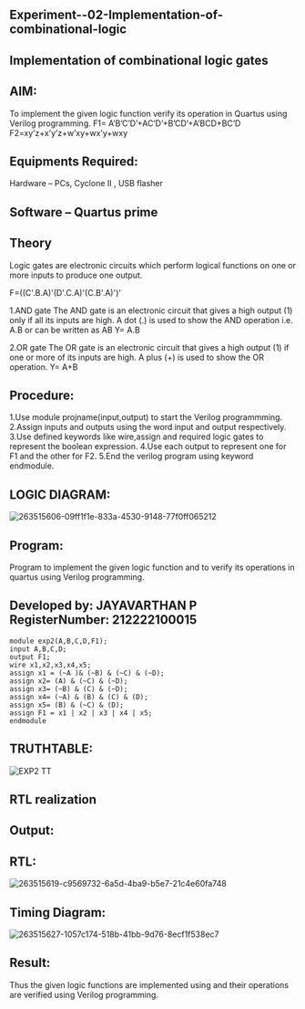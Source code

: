## Experiment--02-Implementation-of-combinational-logic
## Implementation of combinational logic gates

## AIM:
To implement the given logic function verify its operation in Quartus using Verilog programming. F1= A’B’C’D’+AC’D’+B’CD’+A’BCD+BC’D F2=xy’z+x’y’z+w’xy+wx’y+wxy

## Equipments Required:
Hardware – PCs, Cyclone II , USB flasher
## Software – Quartus prime
## Theory
Logic gates are electronic circuits which perform logical functions on one or more inputs to produce one output.

F=((C'.B.A)'(D'.C.A)'(C.B'.A)')'

1.AND gate The AND gate is an electronic circuit that gives a high output (1) only if all its inputs are high. A dot (.) is used to show the AND operation i.e. A.B or can be written as AB Y= A.B

2.OR gate The OR gate is an electronic circuit that gives a high output (1) if one or more of its inputs are high. A plus (+) is used to show the OR operation. Y= A+B

## Procedure:
 1.Use module projname(input,output) to start the Verilog programmming.
 2.Assign inputs and outputs using the word input and output respectively.
 3.Use defined keywords like wire,assign and required logic gates to represent the boolean expression. 
 4.Use each output to represent one for F1 and the other for F2. 5.End the verilog program using keyword endmodule.

 
## LOGIC DIAGRAM:
![263515606-09ff1f1e-833a-4530-9148-77f0ff065212](https://github.com/JAYAVARTHAN-P/Experiment--02-Implementation-of-combinational-logic-/assets/121369281/d1f31acc-809d-4da8-b470-b0f5c663790f)


## Program:
Program to implement the given logic function and to verify its operations in quartus using Verilog programming.
## Developed by: JAYAVARTHAN P RegisterNumber: 212222100015
```
module exp2(A,B,C,D,F1);
input A,B,C,D;
output F1;
wire x1,x2,x3,x4,x5;
assign x1 = (~A )& (~B) & (~C) & (~D);
assign x2= (A) & (~C) & (~D);
assign x3= (~B) & (C) & (~D);
assign x4= (~A) & (B) & (C) & (D);
assign x5= (B) & (~C) & (D);
assign F1 = x1 | x2 | x3 | x4 | x5;
endmodule
```
## TRUTHTABLE:
![EXP2 TT](https://github.com/JAYAVARTHAN-P/Experiment--02-Implementation-of-combinational-logic-/assets/121369281/09c75f2e-01f5-41c9-aa75-27ba884e5042)


## RTL realization
## Output:
## RTL:
![263515619-c9569732-6a5d-4ba9-b5e7-21c4e60fa748](https://github.com/JAYAVARTHAN-P/Experiment--02-Implementation-of-combinational-logic-/assets/121369281/a697066a-37ec-4a91-9e3c-54d25ba60be1)


## Timing Diagram:

![263515627-1057c174-518b-41bb-9d76-8ecf1f538ec7](https://github.com/JAYAVARTHAN-P/Experiment--02-Implementation-of-combinational-logic-/assets/121369281/224c0e18-1ff1-43d6-8509-a5623a6474c3)



## Result:
Thus the given logic functions are implemented using and their operations are verified using Verilog programming.
